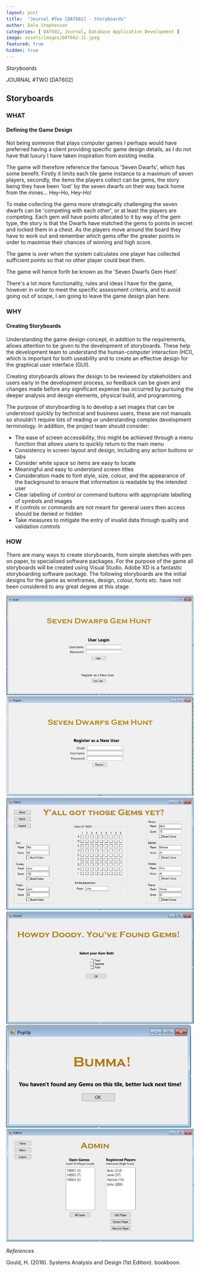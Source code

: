 ```yaml
---
layout: post
title:  "Journal #Two [DAT602] - Storyboards" 
author: Dale Stephenson
categories: [ DAT602, Journal, Database Application Development ]
image: assets/images/DAT602-J2.jpeg
featured: true
hidden: true
---
```

<i>Storyboards</i>

JOURNAL #TWO [DAT602]

<h2>Storyboards</h2>

<h3>WHAT</h3>

<h4>Defining the Game Design</h4>

Not being someone that plays computer games I perhaps would have preferred having a client providing specific game design details, as I do not have that luxury I have taken inspiration from existing media. 

The game will therefore reference the famous 'Seven Dwarfs', which has some benefit. Firstly it limits each tile game instance to a maximum of seven players, secondly, the items the players collect can be gems, the story being they have been 'lost' by the seven dwarfs on their way back home from the mines… Hey-Ho, Hey-Ho! 

To make collecting the gems more strategically challenging the seven dwarfs can be 'competing with each other', or at least the players are competing. Each gem will have points allocated to it by way of the gem type, the story is that the Dwarfs have matched the gems to points in secret and locked them in a chest. As the players move around the board they have to work out and remember which gems offer the greater points in order to maximise their chances of winning and high score. 

The game is over when the system calculates one player has collected sufficient points so that no other player could beat them.

The game will hence forth be known as the 'Seven Dwarfs Gem Hunt'.

There's a lot more functionality, rules and ideas I have for the game, however in order to meet the specific assessment criteria, and to avoid going out of scope, I am going to leave the game design plan here.

<h3>WHY</h3>

<h4>Creating Storyboards</h4>

Understanding the game design concept, in addition to the requirements, allows attention to be given to the development of storyboards. These help the development team to understand the human-computer interaction (HCI), which is important for both useability and to create an effective design for the graphical user interface (GUI). 

Creating storyboards allows the design to be reviewed by stakeholders and users early in the development process, so feedback can be given and changes made before any significant expense has occurred by pursuing the deeper analysis and design elements, physical build, and programming.

The purpose of storyboarding is to develop a set images that can be understood quickly by technical and business users, these are not manuals so shouldn’t require lots of reading or understanding complex development terminology. In addition, the project team should consider:

- The ease of screen accessibility, this might be achieved through a menu function that allows users to quickly return to the main menu 
- Consistency in screen layout and design, including any action buttons or tabs
- Consider white space so items are easy to locate
- Meaningful and easy to understand screen titles
- Consideration made to font style, size, colour, and the appearance of the background to ensure that information is readable by the intended user
- Clear labelling of control or command buttons with appropriate labelling of symbols and images
- If controls or commands are not meant for general users then access should be denied or hidden
- Take measures to mitigate the entry of invalid data through quality and validation controls 

<h3>HOW</h3>

There are many ways to create storyboards, from simple sketches with pen on paper, to specialised software packages. For the purpose of the game all storyboards will be created using Visual Studio. Adobe XD is a fantastic storyboarding software package. The following storyboards are the initial designs for the game as wireframes, design, colour, fonts etc. have not been considered to any great degree at this stage. 

<img src="/assets/images/DAT602-1 LoginScreen.jpg" alt="Storyboard Login Screen">

<img src="/assets/images/DAT602-5 RegistrationScreen.jpg" alt="Storyboard Registration Screen">

<img src="/assets/images/DAT602-9 GameboardScreen.jpg" alt="Storyboard Gameboard Screen">

<img src="/assets/images/DAT602-11 FoundGemsScreen.jpg" alt="Storyboard Found Gems Screen">

<img src="/assets/images/DAT602-12 PopUp_NoGems.png" alt="Storyboard No Gems">

<img src="/assets/images/DAT602-19 AdminScreen.jpg" alt="Storyboard Administration Screen">

<i>References</i> 

Gould, H. (2016). Systems Analysis and Design (1st Edition). bookboon.